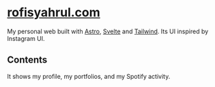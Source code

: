 # [rofisyahrul.com](https://www.rofisyahrul.com)

My personal web built with [Astro](https://astro.build/), [Svelte](https://svelte.dev/) and [Tailwind](https://tailwindcss.com/).
Its UI inspired by Instagram UI.

## Contents

It shows my profile, my portfolios, and my Spotify activity.
